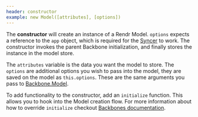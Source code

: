 ```yaml
---
header: constructor
example: new Model([attributes], [options])
---
```


The **constructor** will create an instance of a Rendr Model.  `options` expects a reference to the `app` object, which is required for the [Syncer](/syncer) to work.  The constructor invokes the parent Backbone initialization, and finally stores the instance in the model store.

The `attributes` variable is the data you want the model to store.  The `options` are additional options you wish to pass into the model, they are saved on the model as `this.options`.  These are the same arguments you pass to [Backbone.Model](http://backbonejs.org#Model-constructor).

To add functionality to the constructor, add an `initialize` function. This allows you to hook into the Model creation flow.  For more information about how to override `initialize` checkout [Backbones documentation](http://backobnejs.org#Model-constructor).

